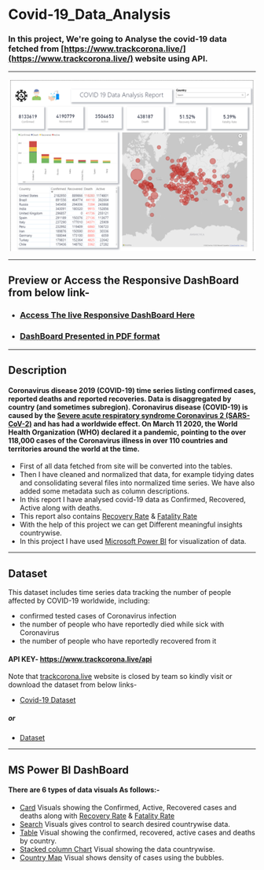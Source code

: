 # Covid-19_Data_Analysis

### In this project, We're going to Analyse the covid-19 data fetched from [https://www.trackcorona.live/](https://www.trackcorona.live/) website using API.

<hr>

<img src="https://github.com/HarshBorage22/Covid-19-Data-Analysis/blob/main/PBIDesktop_XMUdt1YqtV.png" alt="DB">

<hr>

## Preview or Access the Responsive DashBoard from below link-    
- ### [Access The live Responsive DashBoard Here](https://app.powerbi.com/view?r=eyJrIjoiMWRmNjhjZTUtMDc4Yi00YWRkLWI4NDYtMTFmZmE0MWIzMGMyIiwidCI6ImY3MDA5ZDIzLTRhOTAtNDJmMS05MTBkLTM3Y2JhYmI3N2UxZCIsImMiOjF9)
- ### [DashBoard Presented in PDF format](https://github.com/HarshBorage22/Covid-19-Data-Analysis/blob/main/Covid19DataAnalysis.pdf)

<hr>

## Description 
#### Coronavirus disease 2019 (COVID-19) time series listing confirmed cases, reported deaths and reported recoveries. Data is disaggregated by country (and sometimes subregion). Coronavirus disease (COVID-19) is caused by the [Severe acute respiratory syndrome Coronavirus 2 (SARS-CoV-2)](https://en.wikipedia.org/wiki/SARS-CoV-2) and has had a worldwide effect. On March 11 2020, the World Health Organization (WHO) declared it a pandemic, pointing to the over 118,000 cases of the Coronavirus illness in over 110 countries and territories around the world at the time.

- First of all data fetched from site will be converted into the tables.
- Then I have cleaned and normalized that data, for example tidying dates and consolidating several files into normalized time series. We have also added some metadata such as column descriptions.
- In this report I have analysed covid-19 data as Confirmed, Recovered, Active along with deaths.
- This report also contains [Recovery Rate](https://ijmsweb.com/covid-19-recovery-rate-and-its-association-with-development/) & [Fatality Rate](https://www.merriam-webster.com/dictionary/fatality%20rate#:~:text=Medical%20Definition-,fatality%20rate,deaths%20from%20a%20specific%20cause)
- With the help of this project we can get Different meaningful insights countrywise.
- In this project I have used [Microsoft Power BI](https://powerbi.microsoft.com/en-au/) for visualization of data.
<hr>

## Dataset
This dataset includes time series data tracking the number of people affected by COVID-19 worldwide, including:

- confirmed tested cases of Coronavirus infection
- the number of people who have reportedly died while sick with Coronavirus
- the number of people who have reportedly recovered from it
#### API KEY- https://www.trackcorona.live/api
Note that [trackcorona.live](https://www.trackcorona.live) website is closed by team so kindly visit or download the dataset from below links-

- [Covid-19 Dataset](https://docs.google.com/spreadsheets/d/1vXK6hSLScdiO-__h-mhrm0YwVbY5M40e/edit?usp=share_link&ouid=101438139689325944751&rtpof=true&sd=true)
##### or
- [Dataset](https://github.com/HarshBorage22/Covid-19-Data-Analysis/blob/main/Covid-19%20Dataset.xlsx)

<hr>


## MS Power BI DashBoard
#### There are 6 types of data visuals As follows:-
- [Card](https://learn.microsoft.com/en-us/power-bi/visuals/power-bi-visualization-card?tabs=powerbi-desktop) Visuals showing the Confirmed, Active, Recovered cases and deaths along with [Recovery Rate](https://ijmsweb.com/covid-19-recovery-rate-and-its-association-with-development/) & [Fatality Rate](https://www.merriam-webster.com/dictionary/fatality%20rate#:~:text=Medical%20Definition-,fatality%20rate,deaths%20from%20a%20specific%20cause)
- [Search](shorturl.at/hpNT7) Visuals gives control to search desired countrywise data.
- [Table](https://learn.microsoft.com/en-us/power-bi/transform-model/desktop-calculated-tables) Visual showing the confirmed, recovered, active cases and deaths by country.
- [Stacked column Chart](https://www.tutorialgateway.org/power-bi-stacked-bar-chart/) Visual showing the data countrywise.
- [Country Map](https://learn.microsoft.com/en-us/power-bi/visuals/power-bi-map-tips-and-tricks) Visual shows density of cases using the bubbles.




